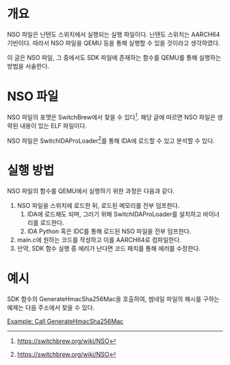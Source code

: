 # 개요

NSO 파일은 닌텐도 스위치에서 실행되는 실행 파일이다. 닌텐도 스위치는 AARCH64 기반이다. 따라서 NSO 파일을 QEMU 등을 통해 실행할 수 있을 것이라고 생각하였다. 

이 글은 NSO 파일, 그 중에서도 SDK 파일에 존재하는 함수를 QEMU를 통해 실행하는 방법을 서술한다.

# NSO 파일

NSO 파일의 포맷은 SwitchBrew에서 찾을 수 있다[^1]. 해당 글에 따르면 NSO 파일은 생략된 내용이 있는 ELF 파일이다. 

NSO 파일은 SwitchIDAProLoader[^1]를 통해 IDA에 로드할 수 있고 분석할 수 있다.

# 실행 방법

NSO 파일의 함수를 QEMU에서 실행하기 위한 과정은 다음과 같다.

1. NSO 파일을 스위치에 로드한 뒤, 로드된 메모리를 전부 덤프한다.
    1. IDA에 로드해도 되며, 그러기 위해 SwitchIDAProLoader를 설치하고 바이너리를 로드한다.
    2. IDA Python 혹은 IDC를 통해 로드된 NSO 파일을 전부 덤프한다.
2. main.c에 원하는 코드를 작성하고 이를 AARCH64로 컴파일한다.
3. 만약, SDK 함수 실행 중 에러가 난다면 코드 패치를 통해 에러를 수정한다.

# 예시

SDK 함수의 GenerateHmacSha256Mac을 호출하여, 썸네일 파일의 해시를 구하는 예제는 다음 주소에서 찾을 수 있다.

[Example: Call GenerateHmacSha256Mac](./src/example/main.cpp)

[^1]: https://switchbrew.org/wiki/NSO
[^2]: https://github.com/pgarba/SwitchIDAProLoader